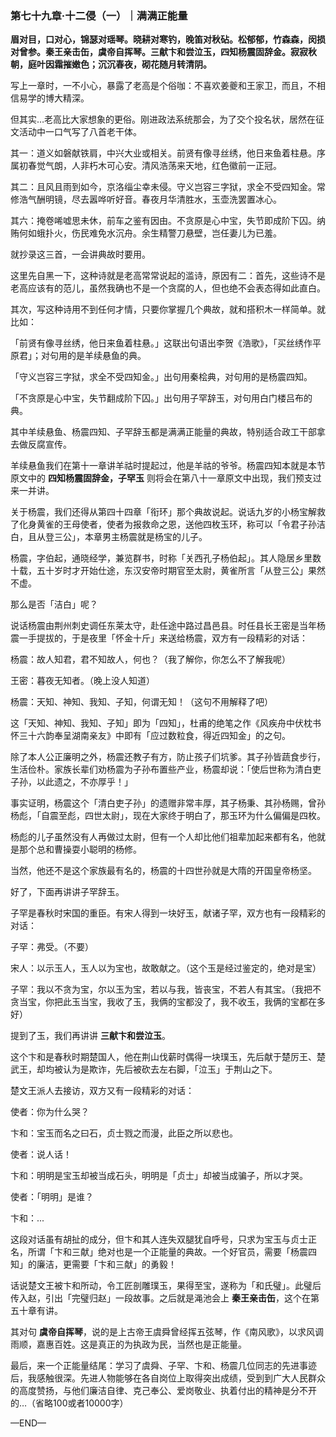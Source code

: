 ### 第七十九章·十二侵（一）｜满满正能量

**眉对目，口对心，锦瑟对瑶琴。晓耕对寒钓，晚笛对秋砧。松郁郁，竹森森，闵损对曾参。秦王亲击缶，虞帝自挥琴。三献卞和尝泣玉，四知杨震固辞金。寂寂秋朝，庭叶因霜摧嫩色；沉沉春夜，砌花随月转清阴。**

写上一章时，一不小心，暴露了老高是个俗咖：不喜欢姜夔和王家卫，而且，不相信易学的博大精深。

但其实…老高比大家想象的更俗。刚进政法系统那会，为了交个投名状，居然在征文活动中一口气写了八首老干体。

其一：道义如磐献铁肩，中兴大业或相关。前贤有像寻丝绣，他日来鱼着柱悬。序属初春觉气朗，人非朽木可心安。清风浩荡来天地，红色徽前一正冠。

其二：且风且雨到如今，京洛缁尘幸未侵。守义岂容三字狱，求全不受四知金。常修浩气酬明镜，尽去嚣哗听好音。春夜月华清胜水，玉壶洗罢置冰心。

其六：掩卷唏嘘思未休，前车之鉴有因由。不贪原是心中宝，失节即成阶下囚。纳贿何如蛾扑火，伤民难免水沉舟。余生精警刀悬壁，岂任妻儿为已羞。

就抄录这三首，一会讲典故时要用。

这里先自黑一下，这种诗就是老高常常说起的滥诗，原因有二：首先，这些诗不是老高应该有的范儿，虽然我确也不是一个贪腐的人，但也绝不会表态得如此直白。

其次，写这种诗用不到任何才情，只要你掌握几个典故，就和搭积木一样简单。就比如：

「前贤有像寻丝绣，他日来鱼着柱悬。」这联出句语出李贺《浩歌》，「买丝绣作平原君」；对句用的是羊续悬鱼的典。

「守义岂容三字狱，求全不受四知金。」出句用秦桧典，对句用的是杨震四知。

「不贪原是心中宝，失节翻成阶下囚。」出句用子罕辞玉，对句用白门楼吕布的典。

其中羊续悬鱼、杨震四知、子罕辞玉都是满满正能量的典故，特别适合政工干部拿去做反腐宣传。

羊续悬鱼我们在第十一章讲羊祜时提起过，他是羊祜的爷爷。杨震四知本就是本节原文中的 **四知杨震固辞金，子罕玉** 则将会在第八十一章原文中出现，我们预支过来一并讲。

关于杨震，我们还得从第四十四章「衔环」那个典故说起。说话九岁的小杨宝解救了化身黄雀的王母使者，使者为报救命之恩，送他四枚玉环，称可以「令君子孙洁白，且从登三公」，本章男主杨震就是杨宝的儿子。

杨震，字伯起，通晓经学，兼览群书，时称「关西孔子杨伯起」。其人隐居乡里数十载，五十岁时才开始仕途，东汉安帝时期官至太尉，黄雀所言「从登三公」果然不虚。

那么是否「洁白」呢？

说话杨震由荆州刺史调任东莱太守，赴任途中路过昌邑县。时任县长王密是当年杨震一手提拔的，于是夜里「怀金十斤」来送给杨震，双方有一段精彩的对话：

杨震：故人知君，君不知故人，何也？（我了解你，你怎么不了解我呢）

王密：暮夜无知者。（晚上没人知道）

杨震：天知、神知、我知、子知，何谓无知！（这句不用解释了吧）

这「天知、神知、我知、子知」即为「四知」，杜甫的绝笔之作《风疾舟中伏枕书怀三十六韵奉呈湖南亲友》中即有「应过数粒食，得近四知金」的之句。

除了本人公正廉明之外，杨震还教子有方，防止孩子们坑爹。其子孙皆蔬食步行，生活俭朴。家族长辈们劝杨震为子孙布置些产业，杨震却说：「使后世称为清白吏子孙，以此遗之，不亦厚乎！」

事实证明，杨震这个「清白吏子孙」的遗赠非常丰厚，其子杨秉、其孙杨赐，曾孙杨彪，「自震至彪，四世太尉」，现在大家终于明白了，那玉环为什么偏偏是四枚。

杨彪的儿子虽然没有人再做过太尉，但有一个人却比他们祖辈加起来都有名，他就是那个总和曹操耍小聪明的杨修。

当然，他还不是这个家族最有名的，杨震的十四世孙就是大隋的开国皇帝杨坚。

好了，下面再讲讲子罕辞玉。

子罕是春秋时宋国的重臣。有宋人得到一块好玉，献诸子罕，双方也有一段精彩的对话：

子罕：弗受。（不要）

宋人：以示玉人，玉人以为宝也，故敢献之。（这个玉是经过鉴定的，绝对是宝）

子罕：我以不贪为宝，尔以玉为宝，若以与我，皆丧宝，不若人有其宝。（我把不贪当宝，你把此玉当宝，我收了玉，我俩的宝都没了，我不收玉，我俩的宝都在多好）

提到了玉，我们再讲讲 **三献卞和尝泣玉**。

这个卞和是春秋时期楚国人，他在荆山伐薪时偶得一块璞玉，先后献于楚厉王、楚武王，却均被认为是欺诈，先后被砍去左右脚，「泣玉」于荆山之下。

楚文王派人去接访，双方又有一段精彩的对话：

使者：你为什么哭？

卞和：宝玉而名之曰石，贞士戮之而漫，此臣之所以悲也。

使者：说人话！

卞和：明明是宝玉却被当成石头，明明是「贞士」却被当成骗子，所以才哭。

使者：「明明」是谁？

卞和：...

这段对话虽有胡扯的成分，但卞和其人连失双腿犹自呼号，只求为宝玉与贞士正名，所谓「卞和三献」绝对也是一个正能量的典故。一个好官员，需要「杨震四知」的廉洁，更需要「卞和三献」的勇毅！

话说楚文王被卞和所动，令工匠剖雕璞玉，果得至宝，遂称为「和氏璧」。此璧后传入赵，引出「完璧归赵」一段故事。之后就是渑池会上 **秦王亲击缶**，这个在第五十章有讲。

其对句 **虞帝自挥琴**，说的是上古帝王虞舜曾经挥五弦琴，作《南风歌》，以求风调雨顺，嘉惠百姓。这是真正的为执政为民，当然也是正能量。

最后，来一个正能量结尾：学习了虞舜、子罕、卞和、杨震几位同志的先进事迹后，我感触很深。先进人物能够在各自岗位上取得突出成绩，受到到广大人民群众的高度赞扬，与他们廉洁自律、克己奉公、爱岗敬业、执着付出的精神是分不开的…（省略100或者10000字）

—END—
